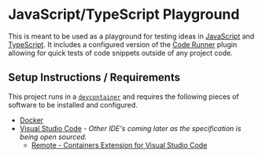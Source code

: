# JavaScript/TypeScript Playground

This is meant to be used as a playground for testing ideas in [JavaScript](https://developer.mozilla.org/en-US/docs/Web/JavaScript) and [TypeScript](https://www.typescriptlang.org/). It includes a configured version of the [Code Runner](https://marketplace.visualstudio.com/items?itemName=formulahendry.code-runner) plugin allowing for quick tests of code snippets outside of any project code.

## Setup Instructions / Requirements

This project runs in a [`devcontainer`](https://code.visualstudio.com/docs/remote/containers) and requires the following pieces of software to be installed and configured.

* [Docker](https://www.docker.com/)
* [Visual Studio Code](https://code.visualstudio.com/) - _Other IDE's coming later as the specification is being open sourced._
  * [Remote - Containers Extension for Visual Studio Code](https://marketplace.visualstudio.com/items?itemName=ms-vscode-remote.remote-containers)

